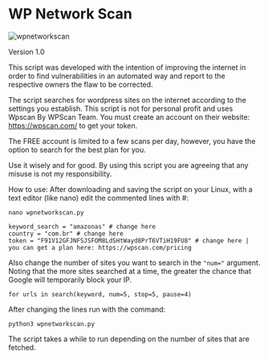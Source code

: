 # WP Network Scan

<img src="https://i.postimg.cc/2848fzvy/download.png" alt="wpnetworkscan">

Version 1.0

This script was developed with the intention of improving the internet in order to find vulnerabilities in an automated way and report to the respective owners the flaw to be corrected.

The script searches for wordpress sites on the internet according to the settings you establish.
This script is not for personal profit and uses Wpscan By WPScan Team. You must create an account on their website: https://wpscan.com/ to get your token.

The FREE account is limited to a few scans per day, however, you have the option to search for the best plan for you.

Use it wisely and for good.
By using this script you are agreeing that any misuse is not my responsibility.

How to use:
After downloading and saving the script on your Linux, with a text editor (like nano) edit the commented lines with #:
```
nano wpnetworkscan.py
```
```
keyword_search = "amazonas" # change here
country = "com.br" # change here
token = "F91V12GFJNFSJSFOM8LdSHtWayd8PrT6VTiH19FU8" # change here | you can get a plan here: https://wpscan.com/pricing
```

Also change the number of sites you want to search in the `"num="` argument. Noting that the more sites searched at a time, the greater the chance that Google will temporarily block your IP.
```
for urls in search(keyword, num=5, stop=5, pause=4)
```

After changing the lines run with the command:
```
python3 wpnetworkscan.py
```

The script takes a while to run depending on the number of sites that are fetched.
